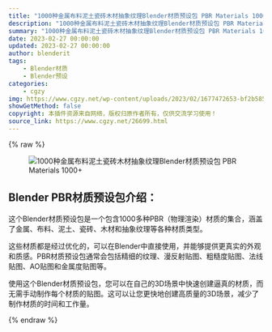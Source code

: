 ```yaml
---
title: "1000种金属布料泥土瓷砖木材抽象纹理Blender材质预设包 PBR Materials 1000+"
description: "1000种金属布料泥土瓷砖木材抽象纹理Blender材质预设包 PBR Materials 1000+"
summary: "1000种金属布料泥土瓷砖木材抽象纹理Blender材质预设包 PBR Materials 1000+"
date: 2023-02-27 00:00:00
updated: 2023-02-27 00:00:00
author: blenderit
tags: 
    - Blender材质
    - Blender预设
categories:
    - cgzy
img: https://www.cgzy.net/wp-content/uploads/2023/02/1677472653-bf2b585aaeb7a04.jpg
showGetMethod: false
copyright: 本插件资源来自网络，版权归原作者所有，仅供交流学习使用！
source_link: https://www.cgzy.net/26699.html
---
```


{% raw %}
<div class="wp-block-image is-style-border-round-and-with-shadow">
<figure class="aligncenter size-large"><img decoding="async" src="https://img.alicdn.com/imgextra/i4/717183932/O1CN01dsXhMi1euu9BCjLYH_!!717183932.jpg" title="1000种金属布料泥土瓷砖木材抽象纹理Blender材质预设包 PBR Materials 1000+" alt="1000种金属布料泥土瓷砖木材抽象纹理Blender材质预设包 PBR Materials 1000+"></figure></div><div class="wp-block-pandastudio-title"><div class="title_style_01"><h2 id="h2-0">Blender PBR材质预设包介绍：</h2></div></div><p class="is-style-text-indent-2em">这个Blender材质预设包是一个包含1000多种PBR（物理渲染）材质的集合，涵盖了金属、布料、泥土、瓷砖、木材和抽象纹理等各种材质类型。</p><p>这些材质都是经过优化的，可以在Blender中直接使用，并能够提供更真实的外观和质感。PBR材质预设包通常会包括精细的纹理、漫反射贴图、粗糙度贴图、法线贴图、AO贴图和金属度贴图等。</p><p>使用这个Blender材质预设包，您可以在自己的3D场景中快速创建逼真的材质，而无需手动制作每个材质的贴图。这可以让您更快地创建高质量的3D场景，减少了制作材质的时间和工作量。</p>
<div style="display: none">cgzy</div>
{% endraw %}